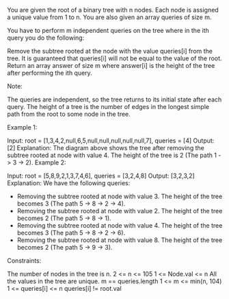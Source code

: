 You are given the root of a binary tree with n nodes. Each node is assigned a unique value from 1 to n. You are also given an array queries of size m.

You have to perform m independent queries on the tree where in the ith query you do the following:

Remove the subtree rooted at the node with the value queries[i] from the tree. It is guaranteed that queries[i] will not be equal to the value of the root.
Return an array answer of size m where answer[i] is the height of the tree after performing the ith query.

Note:

The queries are independent, so the tree returns to its initial state after each query.
The height of a tree is the number of edges in the longest simple path from the root to some node in the tree.
 

Example 1:


Input: root = [1,3,4,2,null,6,5,null,null,null,null,null,7], queries = [4]
Output: [2]
Explanation: The diagram above shows the tree after removing the subtree rooted at node with value 4.
The height of the tree is 2 (The path 1 -> 3 -> 2).
Example 2:


Input: root = [5,8,9,2,1,3,7,4,6], queries = [3,2,4,8]
Output: [3,2,3,2]
Explanation: We have the following queries:
- Removing the subtree rooted at node with value 3. The height of the tree becomes 3 (The path 5 -> 8 -> 2 -> 4).
- Removing the subtree rooted at node with value 2. The height of the tree becomes 2 (The path 5 -> 8 -> 1).
- Removing the subtree rooted at node with value 4. The height of the tree becomes 3 (The path 5 -> 8 -> 2 -> 6).
- Removing the subtree rooted at node with value 8. The height of the tree becomes 2 (The path 5 -> 9 -> 3).
 

Constraints:

The number of nodes in the tree is n.
2 <= n <= 105
1 <= Node.val <= n
All the values in the tree are unique.
m == queries.length
1 <= m <= min(n, 104)
1 <= queries[i] <= n
queries[i] != root.val
